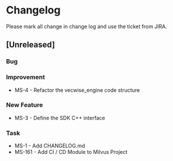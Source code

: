 # Changelog

Please mark all change in change log and use the ticket from JIRA.

## [Unreleased]

### Bug

### Improvement
- MS-4 - Refactor the vecwise_engine code structure

### New Feature
- MS-3 - Define the SDK C++ interface

### Task

- MS-1 - Add CHANGELOG.md
- MS-161 - Add CI / CD Module to Milvus Project
